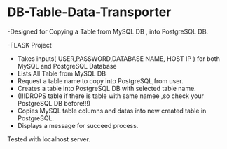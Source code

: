 # DB-Table-Data-Transporter
-Designed for Copying a Table from MySQL DB , into PostgreSQL DB.

-FLASK Project

- Takes inputs( USER,PASSWORD,DATABASE NAME, HOST IP ) for both MySQL and PostgreSQL Database
- Lists All Table from MySQL DB
- Request a table name to copy into PostgreSQL,from user.
- Creates a table into PostgreSQL DB with selected table name.
- (!!!DROPS table if there is table with same namee ,so check your PostgreSQL DB before!!!)
- Copies MySQL table columns and datas into new created table in PostgreSQL.
- Displays a message for succeed process.


Tested with localhost server.
